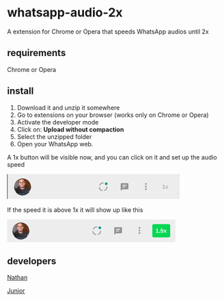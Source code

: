 # whatsapp-audio-2x
A extension for Chrome or Opera that speeds WhatsApp audios until 2x

## requirements

Chrome or Opera

## install

1. Download it and unzip it somewhere
2. Go to extensions on your browser (works only on Chrome or Opera)
3. Activate the developer mode
4. Click on: **Upload without compaction**
5. Select the unzipped folder
6. Open your WhatsApp web. 

A 1x button will be visible now, and you can click on it and set up the audio speed

![Pic](img/pic.png)

If the speed it is above 1x it will show up like this 

![Pic](img/pic2.png)

## developers

[Nathan](https://github.com/nathanccarnelos)

[Junior](https://github.com/ednailson)

